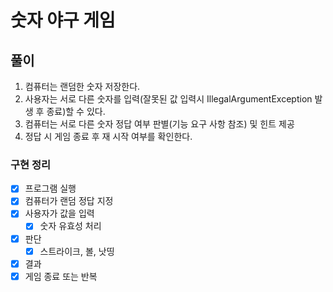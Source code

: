 # 숫자 야구 게임

## 풀이

1. 컴퓨터는 랜덤한 숫자 저장한다.
2. 사용자는 서로 다른 숫자를 입력(잘못된 값 입력시 IllegalArgumentException 발생 후 종료)할 수 있다.
3. 컴퓨터는 서로 다른 숫자 정답 여부 판별(기능 요구 사항 참조) 및 힌트 제공
4. 정답 시 게임 종료 후 재 시작 여부를 확인한다.

### 구현 정리

- [x] 프로그램 실행
- [x] 컴퓨터가 랜덤 정답 지정 
- [x] 사용자가 값을 입력
  - [x] 숫자 유효성 처리
- [x] 판단
  - [x] 스트라이크, 볼, 낫띵
- [x] 결과
- [x] 게임 종료 또는 반복
